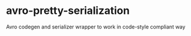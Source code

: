 # avro-pretty-serialization
Avro codegen and serializer wrapper to work in code-style compliant way
